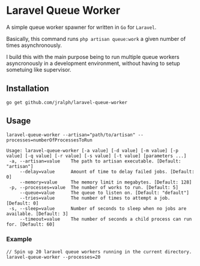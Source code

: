 # Laravel Queue Worker

A simple queue worker spawner for written in `Go` for `Laravel`.

Basically, this command runs `php artisan queue:work` a given number of times asynchronously.

I build this with the main purpose being to run multiple queue workers asyncronously in a development environment, without having to setup sometuing like supervisor.

## Installation

```
go get github.com/jralph/laravel-queue-worker
```

## Usage

```
laravel-queue-worker --artisan="path/to/artisan" --processes=numberOfProcessesToRun
```

```
Usage: laravel-queue-worker [-a value] [-d value] [-m value] [-p value] [-q value] [-r value] [-s value] [-t value] [parameters ...]
 -a, --artisan=value    The path to artisan executable. [Default: "artisan"]
     --delay=value      Amount of time to delay failed jobs. [Default: 0]
     --memory=value     The memory limit in megabytes. [Default: 128]
 -p, --processes=value  The number of works to run. [Default: 5]
     --queue=value      The queue to listen on. [Default: "default"]
     --tries=value      The number of times to attempt a job. [Default: 0]
 -s, --sleep=value      Number of seconds to sleep when no jobs are available. [Default: 3]
     --timeout=value    The number of seconds a child process can run for. [Default: 60]
```

### Example

```
// Spin up 20 laravel queue workers running in the current directory.
laravel-queue-worker --processes=20
```
